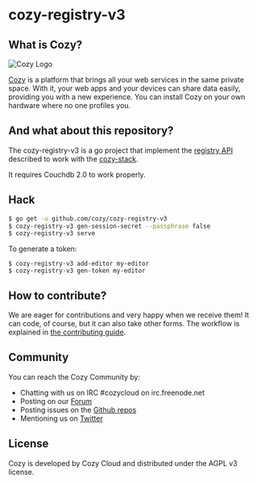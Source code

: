 cozy-registry-v3
================

## What is Cozy?

![Cozy Logo](https://raw.githubusercontent.com/cozy/cozy-stack/master/assets/images/happycloud.png)

[Cozy](https://cozy.io) is a platform that brings all your web services in the
same private space. With it, your web apps and your devices can share data
easily, providing you with a new experience. You can install Cozy on your own
hardware where no one profiles you.


## And what about this repository?

The cozy-registry-v3 is a go project that implement the [registry
API](https://github.com/cozy/cozy-stack/blob/master/docs/registry.md)
described to work with the [cozy-stack](https://github.com/cozy/cozy-stack).

It requires Couchdb 2.0 to work properly.


## Hack

```sh
$ go get -u github.com/cozy/cozy-registry-v3
$ cozy-registry-v3 gen-session-secret --passphrase false
$ cozy-registry-v3 serve
```

To generate a token:

```
$ cozy-registry-v3 add-editor my-editor
$ cozy-registry-v3 gen-token my-editor
```


## How to contribute?

We are eager for contributions and very happy when we receive them! It can
code, of course, but it can also take other forms. The workflow is explained
in [the contributing guide](docs/CONTRIBUTING.md).


## Community

You can reach the Cozy Community by:

* Chatting with us on IRC #cozycloud on irc.freenode.net
* Posting on our [Forum](https://forum.cozy.io)
* Posting issues on the [Github repos](https://github.com/cozy/)
* Mentioning us on [Twitter](https://twitter.com/mycozycloud)


## License

Cozy is developed by Cozy Cloud and distributed under the AGPL v3 license.

